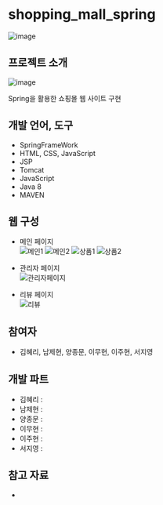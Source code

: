 # shopping_mall_spring

![image](https://user-images.githubusercontent.com/57383657/118607869-09d83680-b7f4-11eb-9732-d39a6df1624c.png)

## 프로젝트 소개
![image](https://user-images.githubusercontent.com/57383657/118608683-ee216000-b7f4-11eb-9aaa-81d213a6596f.png)

Spring을 활용한 쇼핑몰 웹 사이트 구현

## 개발 언어, 도구
- SpringFrameWork
- HTML, CSS, JavaScript
- JSP
- Tomcat
- JavaScript
- Java 8
- MAVEN

## 웹 구성
- 메인 페이지<br>
![메인1](https://user-images.githubusercontent.com/57383657/118613122-6853e380-b7f9-11eb-8ed0-7289ce3c0ff7.gif)
![메인2](https://user-images.githubusercontent.com/57383657/118613131-6a1da700-b7f9-11eb-8381-f6b939a42f5f.gif)
![상품1](https://user-images.githubusercontent.com/57383657/118613155-71dd4b80-b7f9-11eb-8ee8-676230a11294.gif)
![상품2](https://user-images.githubusercontent.com/57383657/118613163-74d83c00-b7f9-11eb-83e0-f96dba186eca.gif)

- 관리자 페이지<br>
![관리자페이지](https://user-images.githubusercontent.com/57383657/118613193-7a358680-b7f9-11eb-9821-88b60f2a0f99.gif)

- 리뷰 페이지<br>
![리뷰](https://user-images.githubusercontent.com/57383657/118613183-77d32c80-b7f9-11eb-8e78-0b724be4d86e.gif)


## 참여자
- 김혜리, 남제현, 양종문, 이무현, 이주현, 서지영

## 개발 파트
- 김혜리 :
- 남제현 :
- 양종문 :
- 이무현 :
- 이주현 :
- 서지영 :

## 참고 자료
-
